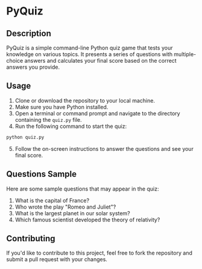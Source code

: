 # PyQuiz

## Description
PyQuiz is a simple command-line Python quiz game that tests your knowledge on various topics. It presents a series of questions with multiple-choice answers and calculates your final score based on the correct answers you provide.

## Usage
1. Clone or download the repository to your local machine.
2. Make sure you have Python installed.
3. Open a terminal or command prompt and navigate to the directory containing the `quiz.py` file.
4. Run the following command to start the quiz:

```bash
python quiz.py
```

5. Follow the on-screen instructions to answer the questions and see your final score.

## Questions Sample
Here are some sample questions that may appear in the quiz:

1. What is the capital of France?
2. Who wrote the play "Romeo and Juliet"?
3. What is the largest planet in our solar system?
4. Which famous scientist developed the theory of relativity?

## Contributing
If you'd like to contribute to this project, feel free to fork the repository and submit a pull request with your changes.
